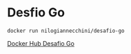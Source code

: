 # Desfio Go

```
docker run nilogiannecchini/desafio-go
```

[Docker Hub Desafio Go](https://hub.docker.com/r/nilogiannecchini/desafio-go)
